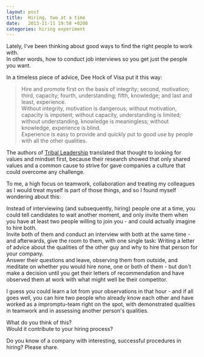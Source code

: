 ```yaml
---
layout: post
title:  Hiring, two at a time
date:   2013-11-11 19:58 +0200
categories: hiring experiment
---
```


Lately, I've been thinking about good ways to find the right people to work with.  
In other words, how to conduct job interviews so you get just the people you want.

In a timeless piece of advice, Dee Hock of Visa put it this way:

>Hire and promote first on the basis of integrity; second, motivation; third, capacity; fourth, understanding; fifth, knowledge; and last and least, experience.  
>Without integrity, motivation is dangerous; without motivation, capacity is impotent; without capacity, understanding is limited; without understanding, knowledge is meaningless; without knowledge, experience is blind.  
>Experience is easy to provide and quickly put to good use by people with all the other qualities.

The authors of [Tribal Leadership](http://www.triballeadership.net/book) translated that thought to looking for values and mindset first, because their research showed that only shared values and a common cause to strive for gave companies a culture that could overcome any challenge.  

To me, a high focus on teamwork, collaboration and treating my colleagues as I would treat myself is part of those things, and so I found myself wondering about this:

Instead of interviewing (and subsequently, hiring) people one at a time, you could tell candidates to wait another moment, and only invite them when you have at least two people willing to join you - and could actually imagine to hire both.  
Invite both of them and conduct an interview with both at the same time - and afterwards, give the room to them, with one single task: Writing a letter of advice about the qualities of the other guy and why to hire that person for your company.  
Answer their questions and leave, observing them from outside, and meditate on whether you would hire none, one or both of them - but don't make a decision until you get their letters of recommendation and have observed them at work with what might well be their competitor.

I guess you could learn a lot from your observations in that hour - and if all goes well, you can hire two people who already know each other and have worked as a impromptu-team right on the spot, with demonstrated qualities in teamwork and in assessing another person's qualities.  

What do you think of this?  
Would it contribute to your hiring process?

Do you know of a company with interesting, successful procedures in hiring?
Please share.  